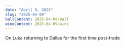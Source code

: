 ```yaml
---
date: "April 9, 2025"
slug: "2025-04-09"
ballContent: 2025-04-09/ball
wineContent: 2025-04-09/wine
---
```


On Luka returning to Dallas for the first time post-trade
